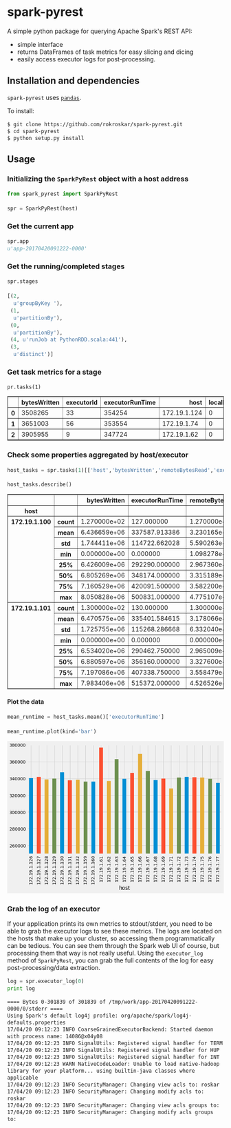 # spark-pyrest
A simple python package for querying Apache Spark's REST API: 

* simple interface
* returns DataFrames of task metrics for easy slicing and dicing
* easily access executor logs for post-processing. 

## Installation and dependencies

`spark-pyrest` uses [`pandas`](http://pandas.pydata.org/). 

To install:

```
$ git clone https://github.com/rokroskar/spark-pyrest.git
$ cd spark-pyrest
$ python setup.py install
```

## Usage

### Initializing the `SparkPyRest` object with a host address
```python
from spark_pyrest import SparkPyRest

spr = SparkPyRest(host)
```

### Get the current app
```python
spr.app
u'app-20170420091222-0000'
```

### Get the running/completed stages
```python
spr.stages

[(2,
  u'groupByKey '),
 (1,
  u'partitionBy'),
 (0,
  u'partitionBy'),
 (4, u'runJob at PythonRDD.scala:441'),
 (3,
  u'distinct')]
```

### Get task metrics for a stage
```
pr.tasks(1)
```
<table border="1" class="dataframe">
  <thead>
    <tr style="text-align: right;">
      <th></th>
      <th>bytesWritten</th>
      <th>executorId</th>
      <th>executorRunTime</th>
      <th>host</th>
      <th>localBytesRead</th>
      <th>remoteBytesRead</th>
      <th>taskId</th>
    </tr>
  </thead>
  <tbody>
    <tr>
      <th>0</th>
      <td>3508265</td>
      <td>33</td>
      <td>354254</td>
      <td>172.19.1.124</td>
      <td>0</td>
      <td>112</td>
      <td>25604</td>
    </tr>
    <tr>
      <th>1</th>
      <td>3651003</td>
      <td>56</td>
      <td>353554</td>
      <td>172.19.1.74</td>
      <td>0</td>
      <td>112</td>
      <td>24029</td>
    </tr>
    <tr>
      <th>2</th>
      <td>3905955</td>
      <td>9</td>
      <td>347724</td>
      <td>172.19.1.62</td>
      <td>0</td>
      <td>111</td>
      <td>19719</td>
    </tr>
    </tbody>
</table>

### Check some properties aggregated by host/executor
```python
host_tasks = spr.tasks(1)[['host','bytesWritten','remoteBytesRead','executorRunTime']].groupby('host')

host_tasks.describe()
```
<table border="1" class="dataframe">
  <thead>
    <tr style="text-align: right;">
      <th></th>
      <th></th>
      <th>bytesWritten</th>
      <th>executorRunTime</th>
      <th>remoteBytesRead</th>
    </tr>
    <tr>
      <th>host</th>
      <th></th>
      <th></th>
      <th></th>
      <th></th>
    </tr>
  </thead>
  <tbody>
    <tr>
      <th rowspan="8" valign="top">172.19.1.100</th>
      <th>count</th>
      <td>1.270000e+02</td>
      <td>127.000000</td>
      <td>1.270000e+02</td>
    </tr>
    <tr>
      <th>mean</th>
      <td>6.436659e+06</td>
      <td>337587.913386</td>
      <td>3.230165e+06</td>
    </tr>
    <tr>
      <th>std</th>
      <td>1.744411e+06</td>
      <td>114722.662028</td>
      <td>5.590263e+05</td>
    </tr>
    <tr>
      <th>min</th>
      <td>0.000000e+00</td>
      <td>0.000000</td>
      <td>1.098278e+06</td>
    </tr>
    <tr>
      <th>25%</th>
      <td>6.426009e+06</td>
      <td>292290.000000</td>
      <td>2.967360e+06</td>
    </tr>
    <tr>
      <th>50%</th>
      <td>6.805269e+06</td>
      <td>348174.000000</td>
      <td>3.315189e+06</td>
    </tr>
    <tr>
      <th>75%</th>
      <td>7.160529e+06</td>
      <td>420091.500000</td>
      <td>3.582200e+06</td>
    </tr>
    <tr>
      <th>max</th>
      <td>8.050828e+06</td>
      <td>500831.000000</td>
      <td>4.775107e+06</td>
    </tr>
    <tr>
      <th rowspan="8" valign="top">172.19.1.101</th>
      <th>count</th>
      <td>1.300000e+02</td>
      <td>130.000000</td>
      <td>1.300000e+02</td>
    </tr>
    <tr>
      <th>mean</th>
      <td>6.470575e+06</td>
      <td>335401.584615</td>
      <td>3.178066e+06</td>
    </tr>
    <tr>
      <th>std</th>
      <td>1.725755e+06</td>
      <td>115268.286668</td>
      <td>6.332040e+05</td>
    </tr>
    <tr>
      <th>min</th>
      <td>0.000000e+00</td>
      <td>0.000000</td>
      <td>0.000000e+00</td>
    </tr>
    <tr>
      <th>25%</th>
      <td>6.534020e+06</td>
      <td>290462.750000</td>
      <td>2.965009e+06</td>
    </tr>
    <tr>
      <th>50%</th>
      <td>6.880597e+06</td>
      <td>356160.000000</td>
      <td>3.327600e+06</td>
    </tr>
    <tr>
      <th>75%</th>
      <td>7.197086e+06</td>
      <td>407338.750000</td>
      <td>3.558479e+06</td>
    </tr>
    <tr>
      <th>max</th>
      <td>7.983406e+06</td>
      <td>515372.000000</td>
      <td>4.526526e+06</td>
    </tr>
    </tbody>
    </table>

#### Plot the data

```python
mean_runtime = host_tasks.mean()['executorRunTime']

mean_runtime.plot(kind='bar')
```
![mean runtime example](images/mean_runtime.png)


### Grab the log of an executor
If your application prints its own metrics to 
stdout/stderr, you need to be able to grab the executor logs to see these metrics. The logs are located on the hosts that make up your cluster, so accessing them programmatically can be tedious. You can see them through the Spark web UI of course, but processing them that way is not really useful. Using the `executor_log` method of `SparkPyRest`, you can grab the full contents 
of the log for easy post-processing/data extraction. 

```python
log = spr.executor_log(0)
print log
```
```
==== Bytes 0-301839 of 301839 of /tmp/work/app-20170420091222-0000/0/stderr ====
Using Spark's default log4j profile: org/apache/spark/log4j-defaults.properties
17/04/20 09:12:23 INFO CoarseGrainedExecutorBackend: Started daemon with process name: 14086@x04y08
17/04/20 09:12:23 INFO SignalUtils: Registered signal handler for TERM
17/04/20 09:12:23 INFO SignalUtils: Registered signal handler for HUP
17/04/20 09:12:23 INFO SignalUtils: Registered signal handler for INT
17/04/20 09:12:23 WARN NativeCodeLoader: Unable to load native-hadoop library for your platform... using builtin-java classes where applicable
17/04/20 09:12:23 INFO SecurityManager: Changing view acls to: roskar
17/04/20 09:12:23 INFO SecurityManager: Changing modify acls to: roskar
17/04/20 09:12:23 INFO SecurityManager: Changing view acls groups to: 
17/04/20 09:12:23 INFO SecurityManager: Changing modify acls groups to: 
```
